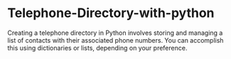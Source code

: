 # Telephone-Directory-with-python
 Creating a telephone directory in Python involves storing and managing a list of contacts with their associated phone numbers. You can accomplish this using dictionaries or lists, depending on your preference.

